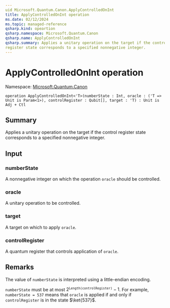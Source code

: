 ```yaml
---
uid Microsoft.Quantum.Canon.ApplyControlledOnInt
title: ApplyControlledOnInt operation
ms.date: 02/12/2024
ms.topic: managed-reference
qsharp.kind: opeartion
qsharp.namespace: Microsoft.Quantum.Canon
qsharp.name: ApplyControlledOnInt
qsharp.summary: Applies a unitary operation on the target if the control
register state corresponds to a specified nonnegative integer.
---
```


# ApplyControlledOnInt operation

Namespace: [Microsoft.Quantum.Canon](xref:Microsoft.Quantum.Canon)

```qsharp
operation ApplyControlledOnInt<'T>(numberState : Int, oracle : ('T => Unit is Param<1>), controlRegister : Qubit[], target : 'T) : Unit is Adj + Ctl
```

## Summary
Applies a unitary operation on the target if the control
register state corresponds to a specified nonnegative integer.

## Input
### numberState
A nonnegative integer on which the operation `oracle` should be
controlled.
### oracle
A unitary operation to be controlled.
### target
A target on which to apply `oracle`.
### controlRegister
A quantum register that controls application of `oracle`.

## Remarks
The value of `numberState` is interpreted using a little-endian encoding.

`numberState` must be at most $2^\texttt{Length(controlRegister)} - 1$.
For example, `numberState = 537` means that `oracle`
is applied if and only if `controlRegister` is in the state $\ket{537}$.

